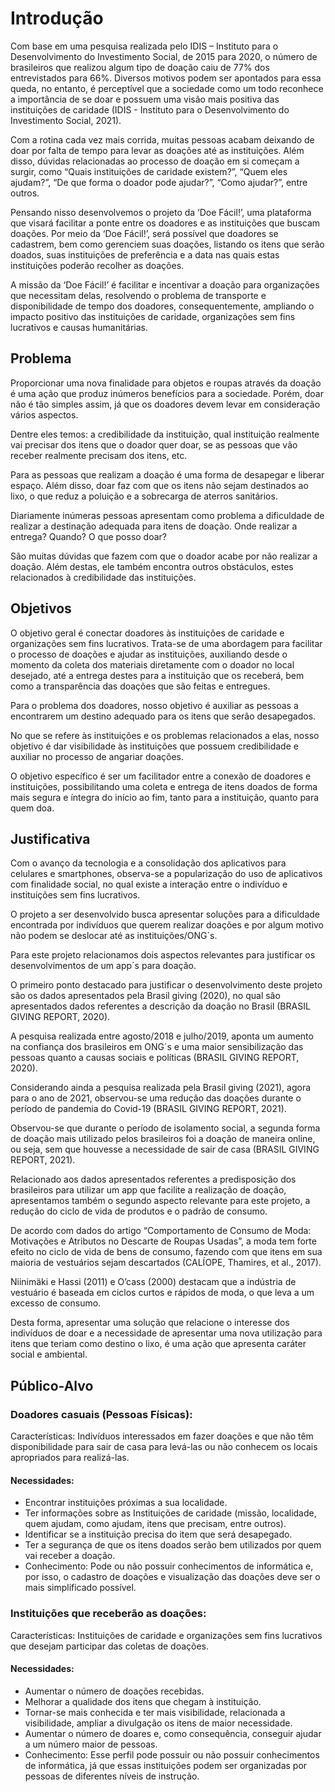 # Introdução

Com base em uma pesquisa realizada pelo IDIS – Instituto para o Desenvolvimento do Investimento Social, de 2015 para 2020, o número de brasileiros que realizou algum tipo de doação caiu de 77% dos entrevistados para 66%. Diversos motivos podem ser apontados para essa queda, no entanto, é perceptível que a sociedade como um todo reconhece a importância de se doar e possuem uma visão mais positiva das instituições de caridade (IDIS - Instituto para o Desenvolvimento do Investimento Social, 2021). 

Com a rotina cada vez mais corrida, muitas pessoas acabam deixando de doar por falta de tempo para levar as doações até as instituições. Além disso, dúvidas relacionadas ao processo de doação em si começam a surgir, como “Quais instituições de caridade existem?”, “Quem eles ajudam?”, “De que forma o doador pode ajudar?”, “Como ajudar?”, entre outros. 

Pensando nisso desenvolvemos o projeto da ‘Doe Fácil!’, uma plataforma que visará facilitar a ponte entre os doadores e as instituições que buscam doações. Por meio da ‘Doe Fácil!’, será possível que doadores se cadastrem, bem como gerenciem suas doações, listando os itens que serão doados, suas instituições de preferência e a data nas quais estas instituições poderão recolher as doações. 

A missão da ‘Doe Fácil!’ é facilitar e incentivar a doação para organizações que necessitam delas, resolvendo o problema de transporte e disponibilidade de tempo dos doadores, consequentemente, ampliando o impacto positivo das instituições de caridade, organizações sem fins lucrativos e causas humanitárias.

## Problema

Proporcionar uma nova finalidade para objetos e roupas através da doação é uma ação que produz inúmeros benefícios para a sociedade. Porém, doar não é tão simples assim, já que os doadores devem levar em consideração vários aspectos. 

Dentre eles temos: a credibilidade da instituição, qual instituição realmente vai precisar dos itens que o doador quer doar, se as pessoas que vão receber realmente precisam dos itens, etc. 

Para as pessoas que realizam a doação é uma forma de desapegar e liberar espaço. Além disso, doar faz com que os itens não sejam destinados ao lixo, o que reduz a poluição e a sobrecarga de aterros sanitários.  

Diariamente inúmeras pessoas apresentam como problema a dificuldade de realizar a destinação adequada para itens de doação. Onde realizar a entrega? Quando? O que posso doar?   

São muitas dúvidas que fazem com que o doador acabe por não realizar a doação. Além destas, ele também encontra outros obstáculos, estes relacionados à credibilidade das instituições. 


## Objetivos

O objetivo geral é conectar doadores às instituições de caridade e organizações sem fins lucrativos. Trata-se de uma abordagem para facilitar o processo de doações e ajudar as instituições, auxiliando desde o momento da coleta dos materiais diretamente com o doador no local desejado, até a entrega destes para a instituição que os receberá, bem como a transparência das doações que são feitas e entregues. 

Para o problema dos doadores, nosso objetivo é auxiliar as pessoas a encontrarem um destino adequado para os itens que serão desapegados. 

No que se refere às instituições e os problemas relacionados a elas, nosso objetivo é dar visibilidade às instituições que possuem credibilidade e auxiliar no processo de angariar doações. 

O objetivo específico é ser um facilitador entre a conexão de doadores e instituições, possibilitando uma coleta e entrega de itens doados de forma mais segura e íntegra do início ao fim, tanto para a instituição, quanto para quem doa.

## Justificativa

Com o avanço da tecnologia e a consolidação dos aplicativos para celulares e smartphones, observa-se a popularização do uso de aplicativos com finalidade social, no qual existe a interação entre o indivíduo e instituições sem fins lucrativos.  

O projeto a ser desenvolvido busca apresentar soluções para a dificuldade encontrada por indivíduos que querem realizar doações e por algum motivo não podem se deslocar até as instituições/ONG´s.  

Para este projeto relacionamos dois aspectos relevantes para justificar os desenvolvimentos de um app´s para doação. 

O primeiro ponto destacado para justificar o desenvolvimento deste projeto são os dados apresentados pela Brasil giving (2020), no qual são apresentados dados referentes a descrição da doação no Brasil (BRASIL GIVING REPORT, 2020). 

A pesquisa realizada entre agosto/2018 e julho/2019, aponta um aumento na confiança dos brasileiros em ONG´s e uma maior sensibilização das pessoas quanto a causas sociais e políticas (BRASIL GIVING REPORT, 2020).  

Considerando ainda a pesquisa realizada pela Brasil giving (2021), agora para o ano de 2021, observou-se uma redução das doações durante o período de pandemia do Covid-19 (BRASIL GIVING REPORT, 2021). 

Observou-se que durante o período de isolamento social, a segunda forma de doação mais utilizado pelos brasileiros foi a doação de maneira online, ou seja, sem que houvesse a necessidade de sair de casa (BRASIL GIVING REPORT, 2021). 

Relacionado aos dados apresentados referentes a predisposição dos brasileiros para utilizar um app que facilite a realização de doação, apresentamos também o segundo aspecto relevante para este projeto, a redução do ciclo de vida de produtos e o padrão de consumo. 

De acordo com dados do artigo “Comportamento de Consumo de Moda: Motivações e Atributos no Descarte de Roupas Usadas”, a moda tem forte efeito no ciclo de vida de bens de consumo, fazendo com que itens em sua maioria de vestuários sejam descartados (CALÍOPE, Thamires, et al., 2017). 

Niinimäki  e  Hassi  (2011) e O’cass (2000) destacam que a indústria de vestuário é baseada em ciclos curtos e rápidos de moda, o que leva a um excesso de consumo. 

Desta forma, apresentar uma solução que relacione o interesse dos indivíduos de doar e a necessidade de apresentar uma nova utilização para itens que teriam como destino o lixo, é uma ação que apresenta caráter social e ambiental. 

## Público-Alvo

### Doadores casuais (Pessoas Físicas):  

Características: Indivíduos interessados em fazer doações e que não têm disponibilidade para sair de casa para levá-las ou não conhecem os locais apropriados para realizá-las. 

#### Necessidades:
- Encontrar instituições próximas a sua localidade. 
- Ter informações sobre as Instituições de caridade (missão, localidade, quem ajudam, como ajudam, itens que precisam, entre outros). 
- Identificar se a instituição precisa do item que será desapegado. 
- Ter a segurança de que os itens doados serão bem utilizados por quem vai receber a doação. 
- Conhecimento: Pode ou não possuir conhecimentos de informática e, por isso, o cadastro de doações e visualização das doações deve ser o mais simplificado possível. 

### Instituições que receberão as doações:  

Características: Instituições de caridade e organizações sem fins lucrativos que desejam participar das coletas de doações. 

#### Necessidades:  
- Aumentar o número de doações recebidas.
- Melhorar a qualidade dos itens que chegam à instituição. 
- Tornar-se mais conhecida e ter mais visibilidade, relacionada a visibilidade, ampliar a divulgação os itens de maior necessidade.  
- Aumentar o número de doares e, como consequência, conseguir ajudar a um número maior de pessoas. 
- Conhecimento: Esse perfil pode possuir ou não possuir conhecimentos de informática, já que essas instituições podem ser organizadas por pessoas de diferentes níveis de instrução. 

